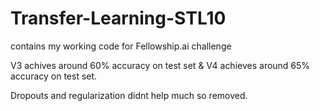 # Transfer-Learning-STL10
contains my working code for Fellowship.ai challenge

V3 achives around 60% accuracy on test set &
V4 achieves around 65% accuracy on test set.

Dropouts and regularization didnt help much so removed.
